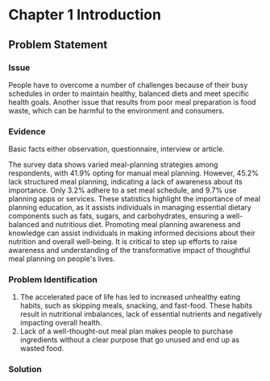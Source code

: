 # Chapter 1 Introduction

## Problem Statement

### Issue
People have to overcome a number of challenges because of their busy schedules in order to maintain healthy, balanced diets and meet specific health goals. Another issue that results from poor meal preparation is food waste, which can be harmful to the environment and consumers.

### Evidence
Basic facts either observation, questionnaire, interview or article. 

The survey data shows varied meal-planning strategies among respondents, with 41.9% opting for manual meal planning. However, 45.2% lack structured meal planning, indicating a lack of awareness about its importance. Only 3.2% adhere to a set meal schedule, and 9.7% use planning apps or services. These statistics highlight the importance of meal planning education, as it assists individuals in managing essential dietary components such as fats, sugars, and carbohydrates, ensuring a well-balanced and nutritious diet. Promoting meal planning awareness and knowledge can assist individuals in making informed decisions about their nutrition and overall well-being. It is critical to step up efforts to raise awareness and understanding of the transformative impact of thoughtful meal planning on people's lives.



### Problem Identification
1. The accelerated pace of life has led to increased unhealthy eating habits, such as skipping meals, snacking, and fast-food. These habits result in nutritional imbalances, lack of essential nutrients and 
   negatively impacting overall health.
2. Lack of a well-thought-out meal plan makes people to purchase ingredients without a clear purpose that go unused and end up as wasted food.

### Solution 

